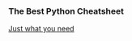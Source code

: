 ### The Best Python Cheatsheet
[Just what you need](https://kieranholland.com/best-python-cheatsheet/)


